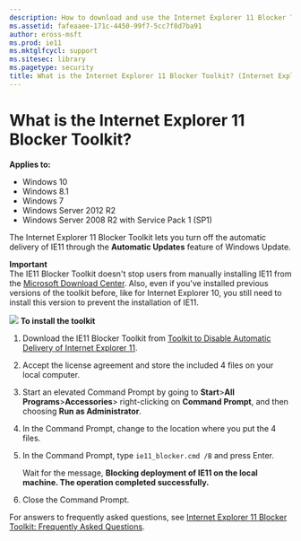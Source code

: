 ```yaml
---
description: How to download and use the Internet Explorer 11 Blocker Toolkit to turn off the automatic delivery of IE11 through the Automatic Updates feature of Windows Update.
ms.assetid: fafeaaee-171c-4450-99f7-5cc7f8d7ba91
author: eross-msft
ms.prod: ie11
ms.mktglfcycl: support
ms.sitesec: library
ms.pagetype: security
title: What is the Internet Explorer 11 Blocker Toolkit? (Internet Explorer 11 for IT Pros)
---
```


# What is the Internet Explorer 11 Blocker Toolkit?

**Applies to:**

-   Windows 10
-   Windows 8.1
-   Windows 7
-   Windows Server 2012 R2
-   Windows Server 2008 R2 with Service Pack 1 (SP1)

The Internet Explorer 11 Blocker Toolkit lets you turn off the automatic delivery of IE11 through the **Automatic Updates** feature of Windows Update.

**Important**<br>
The IE11 Blocker Toolkit doesn't stop users from manually installing IE11 from the [Microsoft Download Center](http://go.microsoft.com/fwlink/p/?linkid=327753). Also, even if you've installed previous versions of the toolkit before, like for Internet Explorer 10, you still need to install this version to prevent the installation of IE11.

 ![](images/wedge.gif) **To install the toolkit**

1.  Download the IE11 Blocker Toolkit from [Toolkit to Disable Automatic Delivery of Internet Explorer 11](http://go.microsoft.com/fwlink/p/?LinkId=327745).

2.  Accept the license agreement and store the included 4 files on your local computer.

3.  Start an elevated Command Prompt by going to **Start**&gt;**All Programs**&gt;**Accessories**&gt; right-clicking on **Command Prompt**, and then choosing **Run as Administrator**.

4.  In the Command Prompt, change to the location where you put the 4 files.

5.  In the Command Prompt, type `ie11_blocker.cmd /B` and press Enter.<p>
Wait for the message, **Blocking deployment of IE11 on the local machine. The operation completed successfully.**

6.  Close the Command Prompt.

For answers to frequently asked questions, see [Internet Explorer 11 Blocker Toolkit: Frequently Asked Questions](http://go.microsoft.com/fwlink/p/?LinkId=314063).

 

 



